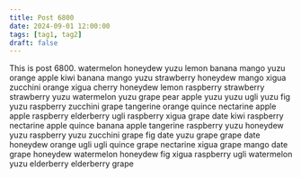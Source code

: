 ```yaml
---
title: Post 6800
date: 2024-09-01 12:00:00
tags: [tag1, tag2]
draft: false
---
```

This is post 6800.
watermelon
honeydew
yuzu
lemon
banana
mango
yuzu
orange
apple
kiwi
banana
mango
yuzu
strawberry
honeydew
mango
xigua
zucchini
orange
xigua
cherry
honeydew
lemon
raspberry
strawberry
strawberry
yuzu
watermelon
yuzu
grape
pear
apple
yuzu
yuzu
ugli
yuzu
fig
yuzu
raspberry
zucchini
grape
tangerine
orange
quince
nectarine
apple
apple
raspberry
elderberry
ugli
raspberry
xigua
grape
date
kiwi
raspberry
nectarine
apple
quince
banana
apple
tangerine
raspberry
yuzu
honeydew
yuzu
raspberry
yuzu
zucchini
grape
fig
date
yuzu
grape
grape
date
honeydew
orange
ugli
ugli
quince
grape
nectarine
xigua
grape
mango
date
grape
honeydew
watermelon
honeydew
fig
xigua
raspberry
ugli
watermelon
yuzu
elderberry
elderberry
grape
